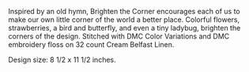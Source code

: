 Inspired by an old hymn, Brighten the Corner encourages each of us to make our own little corner of the world a better place. Colorful flowers, strawberries, a bird and butterfly, and even a tiny ladybug, brighten the corners of the design. Stitched with DMC Color Variations and DMC embroidery floss on 32 count Cream Belfast Linen.

Design size: 8 1/2 x 11 1/2 inches.
